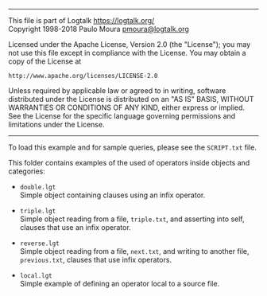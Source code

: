 ________________________________________________________________________

This file is part of Logtalk <https://logtalk.org/>  
Copyright 1998-2018 Paulo Moura <pmoura@logtalk.org>

Licensed under the Apache License, Version 2.0 (the "License");
you may not use this file except in compliance with the License.
You may obtain a copy of the License at

    http://www.apache.org/licenses/LICENSE-2.0

Unless required by applicable law or agreed to in writing, software
distributed under the License is distributed on an "AS IS" BASIS,
WITHOUT WARRANTIES OR CONDITIONS OF ANY KIND, either express or implied.
See the License for the specific language governing permissions and
limitations under the License.
________________________________________________________________________


To load this example and for sample queries, please see the `SCRIPT.txt`
file.

This folder contains examples of the used of operators inside objects 
and categories:

- `double.lgt`  
	Simple object containing clauses using an infix operator.

- `triple.lgt`  
	Simple object reading from a file, `triple.txt`, and asserting into 
	self, clauses that use an infix operator.

- `reverse.lgt`  
	Simple object reading from a file, `next.txt`, and writing to 
	another file, `previous.txt`, clauses that use infix operators.

- `local.lgt`  
	Simple example of defining an operator local to a source file.
